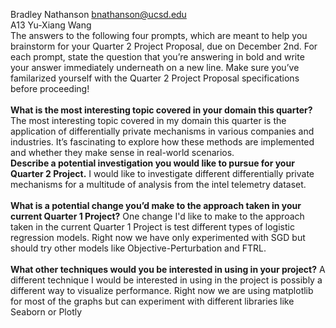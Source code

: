 Bradley Nathanson bnathanson@ucsd.edu
<br>
A13 Yu-Xiang Wang 
<br>
The answers to the following four prompts, which are meant to help you brainstorm for your Quarter 2 Project Proposal, due on December 2nd. For each prompt, state the question that you’re answering in bold and write your answer immediately underneath on a new line. Make sure you’ve familarized yourself with the Quarter 2 Project Proposal specifications before proceeding!
<br>
<br>
**What is the most interesting topic covered in your domain this quarter?**
The most interesting topic covered in my domain this quarter is the application of differentially private mechanisms in various companies and industries. It’s fascinating to explore how these methods are implemented and whether they make sense in real-world scenarios.
<br>
**Describe a potential investigation you would like to pursue for your Quarter 2 Project.**
I would like to investigate different differentially private mechanisms for a multitude of analysis from the intel telemetry dataset. 
<br>
<br>
**What is a potential change you’d make to the approach taken in your current Quarter 1 Project?**
One change I'd like to make to the approach taken in the current Quarter 1 Project is test different types of logistic regression models. Right now we have only experimented with SGD but should try other models like Objective-Perturbation and FTRL.
<br>
<br>
**What other techniques would you be interested in using in your project?**
A different technique I would be interested in using in the project is possibly a different way to visualize performance. Right now we are using matplotlib for most of the graphs but can experiment with different libraries like Seaborn or Plotly
